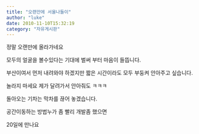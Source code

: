 ```yaml
---
title: "오랜만에 서울나들이"
author: "luke"
date: 2010-11-10T15:32:19
category: "자유게시판"
---
```


정말 오랜만에 올라가네요

모두의 얼굴을 볼수있다는 기대에 벌써 부터 마음이 들뜹니다.

부산이여서 먼저 내려와야 하겠지만 짧은 시간이라도 모두 부둥켜 안아주고 싶습니다.

놀라지 마세요 제가 달려가서 안아줘도 ㅋㅋㅋ

돌아오는 기차는 막차를 끊어 놓겠습니다.

공간이동하는 방법누가 좀 빨리 개발좀 했으면

20일에 만나요
